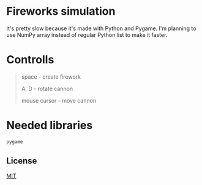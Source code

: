 # Fireworks simulation

It's pretty slow because it's made with Python and Pygame.
I'm planning to use NumPy array instead of regular Python list to make it faster.

# Controlls

> space - create firework
> 
> A, D - rotate cannon
> 
> mouse cursor - move cannon

# Needed libraries
```bash
pygame
```

## License

[MIT](https://choosealicense.com/licenses/mit/)

